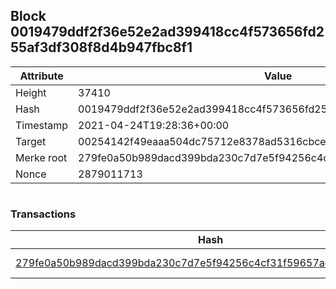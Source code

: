 ## Block 0019479ddf2f36e52e2ad399418cc4f573656fd255af3df308f8d4b947fbc8f1

Attribute | Value
--- | ---
Height | 37410
Hash | 0019479ddf2f36e52e2ad399418cc4f573656fd255af3df308f8d4b947fbc8f1
Timestamp | 2021-04-24T19:28:36+00:00
Target | 00254142f49eaaa504dc75712e8378ad5316cbcead634704b3734b6271167cc4
Merke root | 279fe0a50b989dacd399bda230c7d7e5f94256c4cf31f59657aca94cc625024b
Nonce | 2879011713

```

```

### Transactions

Hash | Amount
--- | ---
[279fe0a50b989dacd399bda230c7d7e5f94256c4cf31f59657aca94cc625024b](279fe0a50b989dacd399bda230c7d7e5f94256c4cf31f59657aca94cc625024b.md) | 10.00000000 SKEPTI 
